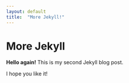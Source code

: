 ```yaml
---
layout: default
title:  "More Jekyll!"
---
```


# More Jekyll

**Hello again!** This is my second Jekyll blog post.

I hope you like it!
